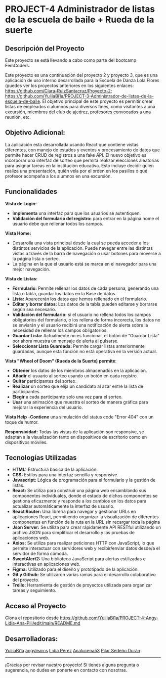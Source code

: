 # PROJECT-4 Administrador de listas de la escuela de baile + Rueda de la suerte

## Descripción del Proyecto 
Este proyecto se está llevando a cabo como parte del bootcamp FemCoders.


Este proyecto es una continuación del proyecto 2 y proyecto 3, que es una aplicación de uso interno desarrollada para la Escuela de Danza Lola Flores
(puedes ver los proyectos anteriores en los siguientes enlaces: 
https://github.com/Clara-RuizSantacruz/Proyecto-2; 
https://github.com/YuliiaBi1a/PROJECT-3-Administrador-de-listas-de-la-escuela-de-baile. 
El objetivo principal de este proyecto es permitir crear listas de empleados o alumnos para diversos fines, como visitantes a una excursión, 
miembros del club de ajedrez, profesores convocados a una reunión, etc.

## Objetivo Adicional: 
La aplicación esta desarrollada usando React que contiene vistas diferentes, con manejo de estados y eventos y procesamiento de datos que permite hacer CRUD de registros a una fake API.
El nuevo objetivo es incorporar 
una interfaz de sorteo que permita realizar elecciones aleatorias para asignar tareas en la institución educativa.
Esto incluye decidir quién realiza una presentación, quién vela por el orden
en los pasillos o qué profesor acompaña a los alumnos en una excursión.

## Funcionalidades

**Vista de Login:**
- **Implementa** una interfaz para que los usuarios se autentiquen.
- **Validación del formulario del registro:** para entrar en la página home el usuario debe que rellenar todos los campos. 

**Vista Home:**
- Desarrolla una vista principal desde la cual se pueda acceder a los distintos servicios de la aplicación. Puede navegar entre las distintas vistas a través de la barra de navegación o usar botones para moverse a la página lista o sorteo.
- La página en la que el usuario está se marca en el navegador para una mejor navegación.

**Vista de Listas:**
- **Formulario:** Permite rellenar los datos de cada persona, generando una lista o tabla, guardar los datos en la Base de datos.
- **Lista:** Aparecerán los datos que hemos rellenado en el formulario.
- **Editar y borrar datos:** Los datos de la tabla pueden editarse y borrarse según sea necesario.
- **Validación del formulario:** si el usuario no rellena todos los campos obligatorios del formulario, o los rellena de forma incorecta, los datos no se enviarán y el usuario recibirá una notificación de alerta sobre la necesidad de rellenar los campos obligatorios. 
- **Guardar Lista:** Actualmente no es funcional, el botón de "Guardar Lista" por ahora muestra un mensaje de alerta al pulsarse.
- **Seleccionar Lista Guardada:** Permite cargar listas anteriormente guardadas, aunque esta función no está operativa en la versión actual.

**Vista "Wheel of Doom" (Rueda de la Suerte) permite:**
- **Obtener** los datos de los miembros almacenados en la aplicación.
- **Añadir** el usuario al sorteo usando un botón en cada registro.
- **Quitar** participantes del sorteo.
- **Realizar** un sorteo que elija un candidato al azar entre la lista de participantes.
- **Elegir** a cada participante solo una vez para el sorteo.
- **Usar** una animación que muestra el sorteo de manera gráfica para mejorar la experiencia del usuario.

**Vista Help**
-**Contiene** una simulación del status code "Error 404" con un toque de humor.

**Responsividad:**
Todas las vistas de la aplicación son responsive, se adaptan a la visualización tanto en dispositivos de escritorio como en dispositivos móviles.

## Tecnologías Utilizadas

- **HTML:** Estructura básica de la aplicación.
- **CSS:** Estilos para una interfaz sencilla y responsive.
- **Javascript:** Lógica de programación para el formulario y la gestión de listas.
- **React:** Se utiliza para construir una página web ensamblando sus componentes individuales, donde el estado de dichos componentes se gestiona eficazmente y responde a los cambios en los datos para actualizar automáticamente la interfaz de usuario.
- **React Router:** Una librería para navegar y gestionar URLs en aplicaciones React, permitiendo organizar la visualización de diferentes componentes en función de la ruta en la URL sin recargar toda la página
- **Json Server:** Se utiliza para crear rápidamente API RESTful utilizando un archivo JSON para simplificar el desarrollo y las pruebas de aplicaciones web.
- **Axios:** Se utiliza para realizar peticiones HTTP con JavaScript, lo que permite interactuar con servidores web y recibir/enviar datos desde/a el servidor de forma cómoda.
- **SweetAlert2:** Una biblioteca JavaScript para alertas estilizadas e interactivas en aplicaciones web.
- **Figma:** Utilizado para el diseño y prototipado de la aplicación.
- **Git y Github:** Se utilizaron varias ramas para el desarrollo colaborativo del proyecto.
- **Trello:** Herramienta de gestión de proyectos utilizada para organizar tareas y seguimiento.

## Acceso al Proyecto
Clona el repositorio desde https://github.com/YuliiaBi1a/PROJECT-4-Angy-Lidia-Ana-Pili/edit/main/README.md

## Desarrolladoras:
[YuliiaBi1a](https://github.com/YuliiaBi1a)
[angylearns](https://github.com/angylearns)
[Lidia Pérez](https://github.com/Lidia-PG)
[Analucena53](https://github.com/Analucena53)
[Pilar Sedeño Durán](https://github.com/Pilarsededuran)

---

¡Gracias por revisar nuestro proyecto! Si tienes alguna pregunta o sugerencia, no dudes en ponerte en contacto con nosotras.
